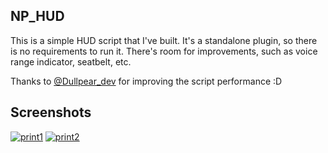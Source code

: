 ## NP_HUD

This is a simple HUD script that I've built. It's a standalone plugin, so there is no requirements to run it.
There's room for improvements, such as voice range indicator, seatbelt, etc.

Thanks to [@Dullpear_dev](https://forum.fivem.net/u/Dullpear_dev) for improving the script performance :D

## Screenshots

[![print1](https://imgur.com/MX17Y4y.png)](https://imgur.com/MX17Y4y.png)
[![print2](https://imgur.com/r2hwjjC.png)](https://imgur.com/r2hwjjC.png)
